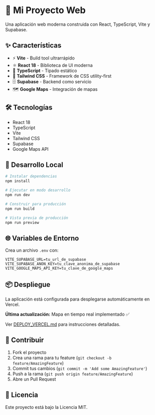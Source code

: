 # 🚀 Mi Proyecto Web

Una aplicación web moderna construida con React, TypeScript, Vite y Supabase.

## ✨ Características

- ⚡ **Vite** - Build tool ultrarrápido
- ⚛️ **React 18** - Biblioteca de UI moderna
- 🔷 **TypeScript** - Tipado estático
- 🎨 **Tailwind CSS** - Framework de CSS utility-first
- 🗄️ **Supabase** - Backend como servicio
- 🗺️ **Google Maps** - Integración de mapas

## 🛠️ Tecnologías

- React 18
- TypeScript
- Vite
- Tailwind CSS
- Supabase
- Google Maps API

## 🚀 Desarrollo Local

```bash
# Instalar dependencias
npm install

# Ejecutar en modo desarrollo
npm run dev

# Construir para producción
npm run build

# Vista previa de producción
npm run preview
```

## 🌐 Variables de Entorno

Crea un archivo `.env` con:

```env
VITE_SUPABASE_URL=tu_url_de_supabase
VITE_SUPABASE_ANON_KEY=tu_clave_anonima_de_supabase
VITE_GOOGLE_MAPS_API_KEY=tu_clave_de_google_maps
```

## 📦 Despliegue

La aplicación está configurada para desplegarse automáticamente en Vercel.

**Última actualización:** Mapa en tiempo real implementado ✅

Ver [DEPLOY_VERCEL.md](./DEPLOY_VERCEL.md) para instrucciones detalladas.

## 🤝 Contribuir

1. Fork el proyecto
2. Crea una rama para tu feature (`git checkout -b feature/AmazingFeature`)
3. Commit tus cambios (`git commit -m 'Add some AmazingFeature'`)
4. Push a la rama (`git push origin feature/AmazingFeature`)
5. Abre un Pull Request

## 📄 Licencia

Este proyecto está bajo la Licencia MIT.